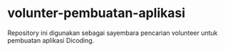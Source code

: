 # volunter-pembuatan-aplikasi
Repository ini digunakan sebagai sayembara pencarian volunteer untuk pembuatan aplikasi Dicoding. 
